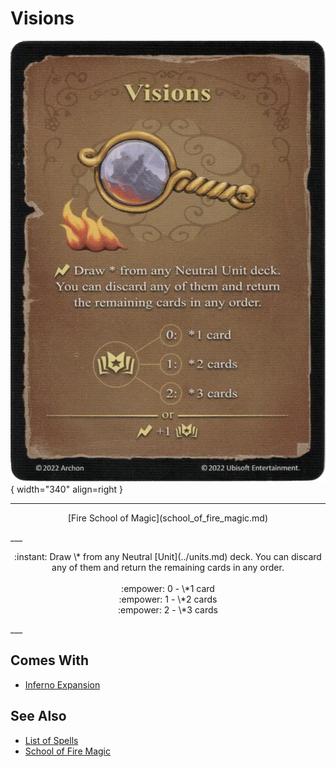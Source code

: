 # Visions

![Visions](../assets/spells-visions.webp){ width="340" align=right }

___
<p style="text-align: center;" markdown>[Fire School of Magic](school_of_fire_magic.md)</p>
___
<p style="text-align: center;" markdown>:instant: Draw \* from any Neutral [Unit](../units.md) deck. You can discard any of them and return the remaining cards in any order.<br><br>:empower: 0 - \*1 card<br>:empower: 1 - \*2 cards<br>:empower: 2 - \*3 cards</p>
___


## Comes With

- [Inferno Expansion](../content.md)


## See Also

- [List of Spells](../spells.md)
- [School of Fire Magic](school_of_fire_magic.md)
